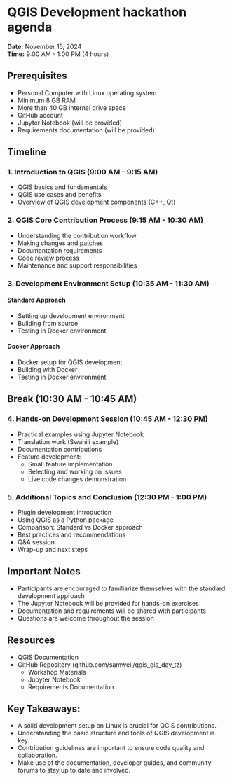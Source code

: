 # QGIS Development hackathon agenda
**Date:** November 15, 2024  
**Time:** 9:00 AM - 1:00 PM (4 hours)

## Prerequisites
- Personal Computer with Linux operating system
- Minimum 8 GB RAM
- More than 40 GB internal drive space
- GitHub account
- Jupyter Notebook (will be provided)
- Requirements documentation (will be provided)

## Timeline

### 1. Introduction to QGIS (9:00 AM - 9:15 AM)
- QGIS basics and fundamentals
- QGIS use cases and benefits
- Overview of QGIS development components (C++, Qt)

### 2. QGIS Core Contribution Process (9:15 AM - 10:30 AM)
- Understanding the contribution workflow
- Making changes and patches
- Documentation requirements
- Code review process
- Maintenance and support responsibilities

### 3. Development Environment Setup (10:35 AM - 11:30 AM)
#### Standard Approach
- Setting up development environment
- Building from source
- Testing in Docker environment


#### Docker Approach
- Docker setup for QGIS development
- Building with Docker
- Testing in Docker environment

## Break (10:30 AM - 10:45 AM)

### 4. Hands-on Development Session (10:45 AM - 12:30 PM)
- Practical examples using Jupyter Notebook
- Translation work (Swahili example)
- Documentation contributions
- Feature development:
  - Small feature implementation
  - Selecting and working on issues
  - Live code changes demonstration

### 5. Additional Topics and Conclusion (12:30 PM - 1:00 PM)
- Plugin development introduction
- Using QGIS as a Python package
- Comparison: Standard vs Docker approach
- Best practices and recommendations
- Q&A session
- Wrap-up and next steps

## Important Notes
- Participants are encouraged to familiarize themselves with the standard development approach
- The Jupyter Notebook will be provided for hands-on exercises
- Documentation and requirements will be shared with participants
- Questions are welcome throughout the session

## Resources
- QGIS Documentation
- GitHub Repository (github.com/samweli/qgis_gis_day_tz)
  - Workshop Materials
  - Jupyter Notebook
  - Requirements Documentation


## Key Takeaways:
- A solid development setup on Linux is crucial for QGIS contributions.
- Understanding the basic structure and tools of QGIS development is key.
- Contribution guidelines are important to ensure code quality and collaboration.
- Make use of the documentation, developer guides, and community forums to stay up to date and involved.